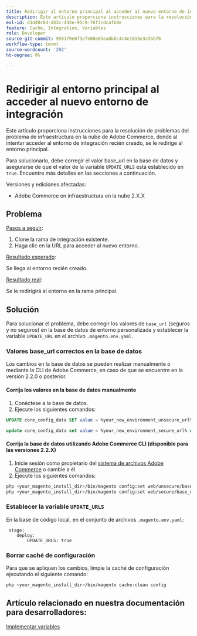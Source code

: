 ```yaml
---
title: Redirigir al entorno principal al acceder al nuevo entorno de integración
description: Este artículo proporciona instrucciones para la resolución de problemas del problema de infraestructura en la nube de Adobe Commerce, donde al intentar acceder al entorno de integración recién creado, se le redirige al entorno principal.
exl-id: d1d40c8d-d43c-442e-95c9-76f3cdcafb0e
feature: Cache, Integration, Variables
role: Developer
source-git-commit: 958179e0f3efe08e65ea8b0c4c4e1015e3c5bb76
workflow-type: tm+mt
source-wordcount: '292'
ht-degree: 0%

---
```


# Redirigir al entorno principal al acceder al nuevo entorno de integración

Este artículo proporciona instrucciones para la resolución de problemas del problema de infraestructura en la nube de Adobe Commerce, donde al intentar acceder al entorno de integración recién creado, se le redirige al entorno principal.

Para solucionarlo, debe corregir el valor base\_url en la base de datos y asegurarse de que el valor de la variable `UPDATE_URLS` está establecido en `true`. Encuentre más detalles en las secciones a continuación.

Versiones y ediciones afectadas:

* Adobe Commerce en infraestructura en la nube 2.X.X

## Problema

<u>Pasos a seguir</u>:

1. Clone la rama de integración existente.
1. Haga clic en la URL para acceder al nuevo entorno.

<u>Resultado esperado</u>:

Se llega al entorno recién creado.

<u>Resultado real</u>:

Se le redirigirá al entorno en la rama principal.

## Solución

Para solucionar el problema, debe corregir los valores de `base_url` (seguros y no seguros) en la base de datos de entorno personalizada y establecer la variable `UPDATE_URL` en el archivo `.magento.env.yaml`.

### Valores base\_url correctos en la base de datos

Los cambios en la base de datos se pueden realizar manualmente o mediante la CLI de Adobe Commerce, en caso de que se encuentre en la versión 2.2.0 o posterior.

#### Corrija los valores en la base de datos manualmente

1. Conéctese a la base de datos.
1. Ejecute los siguientes comandos:

```sql
UPDATE core_config_data SET value = %your_new_environment_unsecure_url% WHERE path="web/unsecure/base_url"
```

```sql
update core_config_data set value = %your_new_environment_secure_url% where path="web/secure/base_url"
```

#### Corrija la base de datos utilizando Adobe Commerce CLI (disponible para las versiones 2.2.X)

1. Inicie sesión como propietario del [sistema de archivos Adobe Commerce](https://experienceleague.adobe.com/docs/commerce-operations/installation-guide/prerequisites/web-server/apache.html?lang=es) o cambie a él.
1. Ejecute los siguientes comandos:

```bash
php <your_magento_install_dir>/bin/magento config:set web/unsecure/base_url http://example.com
php <your_magento_install_dir>/bin/magento config:set web/secure/base_url https://example.com
```

### Establecer la variable `UPDATE_URLS`

En la base de código local, en el conjunto de archivos `.magento.env.yaml`:

```
 stage:
    deploy:
        UPDATE_URLS: true
```

### Borrar caché de configuración

Para que se apliquen los cambios, limpie la caché de configuración ejecutando el siguiente comando:

```bash
php <your_magento_install_dir>/bin/magento cache:clean config
```

## Artículo relacionado en nuestra documentación para desarrolladores:

[Implementar variables](https://experienceleague.adobe.com/docs/commerce-cloud-service/user-guide/configure/env/stage/variables-deploy.html?lang=es)
